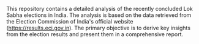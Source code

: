 This repository contains a detailed analysis of the recently concluded Lok Sabha elections in India. The analysis is based on the data retrieved from the Election Commission of India's official website (https://results.eci.gov.in). The primary objective is to derive key insights from the election results and present them in a comprehensive report.
